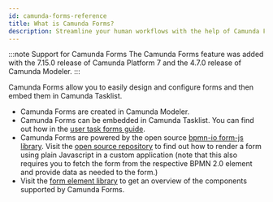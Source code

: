 ```yaml
---
id: camunda-forms-reference
title: What is Camunda Forms?
description: Streamline your human workflows with the help of Camunda Forms
---
```


:::note Support for Camunda Forms
The Camunda Forms feature was added with the 7.15.0 release of Camunda Platform 7 and the 4.7.0 release of Camunda Modeler.
:::

Camunda Forms allow you to easily design and configure forms and then embed them in Camunda Tasklist.

- Camunda Forms are created in Camunda Modeler.
- Camunda Forms can be embedded in Camunda Tasklist. You can find out how in the [user task forms guide](../../../guides/utilizing-forms.md).
- Camunda Forms are powered by the open source [bpmn-io form-js library](https://github.com/bpmn-io/form-js). Visit the [open source repository](https://github.com/bpmn-io/form-js) to find out how to render a form using plain Javascript in a custom application (note that this also requires you to fetch the form from the respective BPMN 2.0 element and provide data as needed to the form.)
- Visit the [form element library](./form-element-library/forms-element-library.md) to get an overview of the components supported by Camunda Forms.
